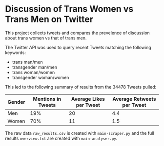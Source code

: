 # Discussion of Trans Women vs Trans Men on Twitter

This project collects tweets and compares the prevelence of discussion about trans women vs that of trans men. 

The Twitter API was used to query recent Tweets matching the following keywords:
- trans man/men
- transgender man/men
- trans woman/women
- transgender woman/women

This led to the following summary of results from the 34478 Tweets pulled:

| Gender      | Mentions in Tweets| Average Likes per Tweet | Average Retweets per Tweet |
| ----------- | ----------- | ------ | ------|
|Men|19%|20|4.4|
| Women   |70%|11 | 1.5|

The raw data `raw_results.csv` is created with `main-scraper.py` and the full results `overview.txt` are created with `main-analyser.py`.
